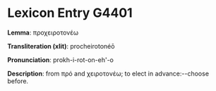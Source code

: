 # Lexicon Entry G4401

**Lemma**: προχειροτονέω

**Transliteration (xlit)**: procheirotonéō

**Pronunciation**: prokh-i-rot-on-eh'-o

**Description**:
from πρό and χειροτονέω; to elect in advance:--choose before.

